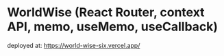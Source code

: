 # WorldWise (React Router, context API, memo, useMemo, useCallback)

deployed at: https://world-wise-six.vercel.app/
